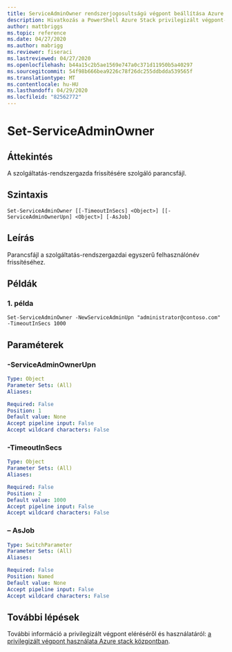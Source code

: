 ```yaml
---
title: ServiceAdminOwner rendszerjogosultságú végpont beállítása Azure Stack hubhoz
description: Hivatkozás a PowerShell Azure Stack privilegizált végpont-set-ServiceAdminOwner
author: mattbriggs
ms.topic: reference
ms.date: 04/27/2020
ms.author: mabrigg
ms.reviewer: fiseraci
ms.lastreviewed: 04/27/2020
ms.openlocfilehash: b44a15c2b5ae1569e747a0c371d11950b5a40297
ms.sourcegitcommit: 54f98b666bea9226c78f26dc255ddbdda539565f
ms.translationtype: MT
ms.contentlocale: hu-HU
ms.lasthandoff: 04/29/2020
ms.locfileid: "82562772"
---
```

# <a name="set-serviceadminowner"></a>Set-ServiceAdminOwner

## <a name="synopsis"></a>Áttekintés
A szolgáltatás-rendszergazda frissítésére szolgáló parancsfájl.

## <a name="syntax"></a>Szintaxis

```
Set-ServiceAdminOwner [[-TimeoutInSecs] <Object>] [[-ServiceAdminOwnerUpn] <Object>] [-AsJob]
```

## <a name="description"></a>Leírás
Parancsfájl a szolgáltatás-rendszergazdai egyszerű felhasználónév frissítéséhez.

## <a name="examples"></a>Példák

### <a name="example-1"></a>1. példa
```
Set-ServiceAdminOwner -NewServiceAdminUpn "administrator@contoso.com" -TimeoutInSecs 1000
```

## <a name="parameters"></a>Paraméterek

### <a name="-serviceadminownerupn"></a>-ServiceAdminOwnerUpn
 

```yaml
Type: Object
Parameter Sets: (All)
Aliases:

Required: False
Position: 1
Default value: None
Accept pipeline input: False
Accept wildcard characters: False
```

### <a name="-timeoutinsecs"></a>-TimeoutInSecs
 

```yaml
Type: Object
Parameter Sets: (All)
Aliases:

Required: False
Position: 2
Default value: 1000
Accept pipeline input: False
Accept wildcard characters: False
```

### <a name="-asjob"></a>– AsJob


```yaml
Type: SwitchParameter
Parameter Sets: (All)
Aliases:

Required: False
Position: Named
Default value: None
Accept pipeline input: False
Accept wildcard characters: False
```

## <a name="next-steps"></a>További lépések

További információ a privilegizált végpont eléréséről és használatáról: [a privilegizált végpont használata Azure stack központban](https://docs.microsoft.com/azure-stack/operator/azure-stack-privileged-endpoint).